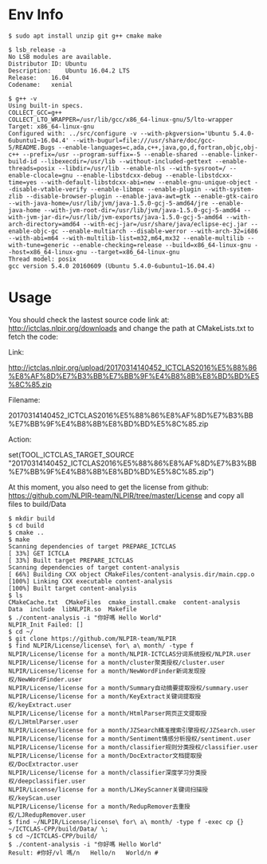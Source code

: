 # Env Info
```
$ sudo apt install unzip git g++ cmake make

$ lsb_release -a
No LSB modules are available.
Distributor ID:	Ubuntu
Description:	Ubuntu 16.04.2 LTS
Release:	16.04
Codename:	xenial

$ g++ -v
Using built-in specs.
COLLECT_GCC=g++
COLLECT_LTO_WRAPPER=/usr/lib/gcc/x86_64-linux-gnu/5/lto-wrapper
Target: x86_64-linux-gnu
Configured with: ../src/configure -v --with-pkgversion='Ubuntu 5.4.0-6ubuntu1~16.04.4' --with-bugurl=file:///usr/share/doc/gcc-5/README.Bugs --enable-languages=c,ada,c++,java,go,d,fortran,objc,obj-c++ --prefix=/usr --program-suffix=-5 --enable-shared --enable-linker-build-id --libexecdir=/usr/lib --without-included-gettext --enable-threads=posix --libdir=/usr/lib --enable-nls --with-sysroot=/ --enable-clocale=gnu --enable-libstdcxx-debug --enable-libstdcxx-time=yes --with-default-libstdcxx-abi=new --enable-gnu-unique-object --disable-vtable-verify --enable-libmpx --enable-plugin --with-system-zlib --disable-browser-plugin --enable-java-awt=gtk --enable-gtk-cairo --with-java-home=/usr/lib/jvm/java-1.5.0-gcj-5-amd64/jre --enable-java-home --with-jvm-root-dir=/usr/lib/jvm/java-1.5.0-gcj-5-amd64 --with-jvm-jar-dir=/usr/lib/jvm-exports/java-1.5.0-gcj-5-amd64 --with-arch-directory=amd64 --with-ecj-jar=/usr/share/java/eclipse-ecj.jar --enable-objc-gc --enable-multiarch --disable-werror --with-arch-32=i686 --with-abi=m64 --with-multilib-list=m32,m64,mx32 --enable-multilib --with-tune=generic --enable-checking=release --build=x86_64-linux-gnu --host=x86_64-linux-gnu --target=x86_64-linux-gnu
Thread model: posix
gcc version 5.4.0 20160609 (Ubuntu 5.4.0-6ubuntu1~16.04.4) 

```
# Usage

You should check the lastest source code link at: http://ictclas.nlpir.org/downloads and change the path at CMakeLists.txt to fetch the code:

Link:

  http://ictclas.nlpir.org/upload/20170314140452_ICTCLAS2016%E5%88%86%E8%AF%8D%E7%B3%BB%E7%BB%9F%E4%B8%8B%E8%BD%BD%E5%8C%85.zip

Filename: 

  20170314140452_ICTCLAS2016%E5%88%86%E8%AF%8D%E7%B3%BB%E7%BB%9F%E4%B8%8B%E8%BD%BD%E5%8C%85.zip

Action:

  set(TOOL_ICTCLAS_TARGET_SOURCE "20170314140452_ICTCLAS2016%E5%88%86%E8%AF%8D%E7%B3%BB%E7%BB%9F%E4%B8%8B%E8%BD%BD%E5%8C%85.zip")

At this moment, you also need to get the license from github: https://github.com/NLPIR-team/NLPIR/tree/master/License and copy all files to build/Data

```
$ mkdir build
$ cd build
$ cmake ..
$ make
Scanning dependencies of target PREPARE_ICTCLAS
[ 33%] GET ICTCLA
[ 33%] Built target PREPARE_ICTCLAS
Scanning dependencies of target content-analysis
[ 66%] Building CXX object CMakeFiles/content-analysis.dir/main.cpp.o
[100%] Linking CXX executable content-analysis
[100%] Built target content-analysis
$ ls
CMakeCache.txt  CMakeFiles  cmake_install.cmake  content-analysis  Data  include  libNLPIR.so  Makefile
$ ./content-analysis -i "你好嗎 Hello World"
NLPIR_Init Failed: []
$ cd ~/
$ git clone https://github.com/NLPIR-team/NLPIR
$ find NLPIR/License/license\ for\ a\ month/ -type f
NLPIR/License/license for a month/NLPIR-ICTCLAS分词系统授权/NLPIR.user
NLPIR/License/license for a month/cluster聚类授权/cluster.user
NLPIR/License/license for a month/NewWordFinder新词发现授权/NewWordFinder.user
NLPIR/License/license for a month/Summary自动摘要提取授权/summary.user
NLPIR/License/license for a month/KeyExtract关键词提取授权/keyExtract.user
NLPIR/License/license for a month/HtmlParser网页正文提取授权/LJHtmlParser.user
NLPIR/License/license for a month/JZSearch精准搜索引擎授权/JZSearch.user
NLPIR/License/license for a month/Sentiment情感分析授权/sentiment.user
NLPIR/License/license for a month/classifier规则分类授权/classifier.user
NLPIR/License/license for a month/DocExtractor文档提取授权/DocExtractor.user
NLPIR/License/license for a month/classifier深度学习分类授权/deepclassifier.user
NLPIR/License/license for a month/LJKeyScanner关键词扫描授权/keyScan.user
NLPIR/License/license for a month/RedupRemover去重授权/LJRedupRemover.user
$ find ~/NLPIR/License/license\ for\ a\ month/ -type f -exec cp {} ~/ICTCLAS-CPP/build/Data/ \;
$ cd ~/ICTCLAS-CPP/build/
$ ./content-analysis -i "你好嗎 Hello World"
Result: #你好/vl 嗎/n   Hello/n   World/n #
```
